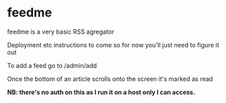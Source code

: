 # feedme

feedme is a very basic RSS agregator

Deployment etc instructions to come so for now you'll just need to figure it out

To add a feed go to /admin/add

Once the bottom of an article scrolls onto the screen it's marked as read

**NB: there's no auth on this as I run it on a host only I can access.**

